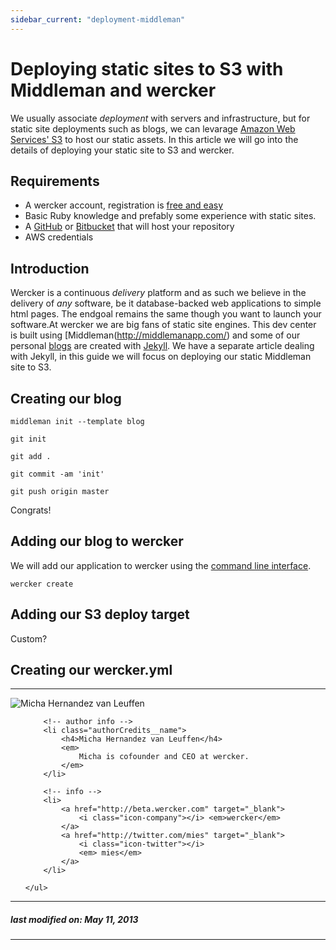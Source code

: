 ```yaml
---
sidebar_current: "deployment-middleman"
---
```


# Deploying static sites to S3 with Middleman and wercker

We usually associate *deployment* with servers and infrastructure, but for static site deployments such as blogs, we can levarage [Amazon Web Services' S3](http://aws.amazon.com/s3/) to host our static assets. In this article we will go into the details of deploying your static site to S3 and wercker.

## Requirements

* A wercker account, registration is [free and easy](https://app.wercker.com/users/new)
* Basic Ruby knowledge and prefably some experience with static sites.
* A [GitHub](http://github.com) or [Bitbucket](http://bitbucket.com) that will host your repository
* AWS credentials

## Introduction

Wercker is a continuous *delivery* platform and as such we believe in the delivery of *any* software, be it database-backed web applications to simple html pages. The endgoal remains the same though you want to launch your software.At wercker we are big fans of static site engines. This dev center is
built using [Middleman(http://middlemanapp.com/) and some of our
personal [blogs](born2code.net) are created with
[Jekyll](http://jekyllrb.com/). We have a separate article dealing with
Jekyll, in this guide we will focus on deploying our static
Middleman site to S3.

## Creating our blog

    middleman init --template blog

    git init

    git add .

    git commit -am 'init'

    git push origin master

Congrats!

## Adding our blog to wercker
We will add our application to wercker using the [command line interface](/articles/cli/intr.html).

    wercker create

## Adding our S3 deploy target

Custom?

## Creating our wercker.yml

-------

<div class="authorCredits">
    <span class="profile-picture">
        <img src="https://secure.gravatar.com/avatar/d4b19718f9748779d7cf18c6303dc17f?d=identicon&s=192" alt="Micha Hernandez van Leuffen"/>
    </span>
    <ul class="authorCredits">

        <!-- author info -->
        <li class="authorCredits__name">
            <h4>Micha Hernandez van Leuffen</h4>
            <em>
                Micha is cofounder and CEO at wercker.
            </em>
        </li>

        <!-- info -->
        <li>
            <a href="http://beta.wercker.com" target="_blank">
                <i class="icon-company"></i> <em>wercker</em>
            </a>
            <a href="http://twitter.com/mies" target="_blank">
                <i class="icon-twitter"></i>
                <em> mies</em>
            </a>
        </li>

    </ul>
</div>

-------
##### last modified on: May 11, 2013
-------
